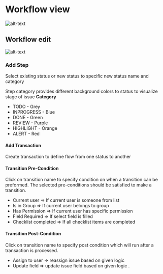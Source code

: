# Workflow view

![alt-text](https://i.postimg.cc/Pq1wntF3/image.png)

## Workflow edit

![alt-text](https://i.postimg.cc/fLmnvPy0/image.png)

### Add Step

Select existing status or new status to specific new status name and category

Step category provides different background colors to status to visualize stage of issue
**Category**

* TODO - Grey
* INPROGRESS - Blue
* DONE - Green
* REVIEW - Purple
* HIGHLIGHT - Orange
* ALERT - Red

#### Add Transaction

Create transaction to define flow from one status to another

#### Transition Pre-Condition

Click on transition name to specify condition on when a transition can be preformed.
The selected pre-conditions should be satisfied to make a transition.

* Current user => If current user is someone from list
* Is in Group => If current user belongs to group
* Has Permission => If current user has specific permission
* Field Required => If select field is filled
* Checklist completed => If all checklist items are completed

#### Transition Post-Condition

Click on transition name to specify post condition which will run after a transaction is processed.

* Assign to user => reassign issue based on given logic
* Update field => update issue field based on given logic .
